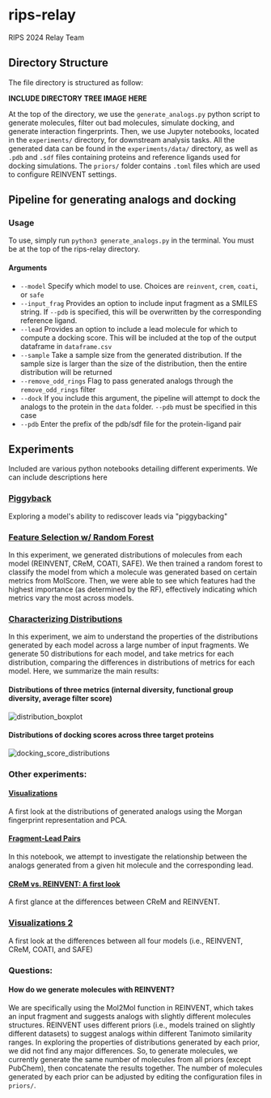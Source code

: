 # rips-relay
RIPS 2024 Relay Team



## Directory Structure

The file directory is structured as follow:

**INCLUDE DIRECTORY TREE IMAGE HERE**

At the top of the directory, we use the `generate_analogs.py` python script to generate molecules, filter out bad molecules, simulate docking, and generate interaction fingerprints. Then, we use Jupyter notebooks, located in the `experiments/` directory, for downstream analysis tasks. All the generated data can be found in the `experiments/data/` directory, as well as `.pdb` and `.sdf` files containing proteins and reference ligands used for docking simulations. The `priors/` folder contains `.toml` files which are used to configure REINVENT settings. 



## Pipeline for generating analogs and docking

### Usage

To use, simply run `python3 generate_analogs.py` in the terminal. You must be at the top of the rips-relay directory.

#### Arguments

* `--model` Specify which model to use. Choices are `reinvent`, `crem`, `coati`, or `safe`
* `--input_frag` Provides an option to include input fragment as a SMILES string. If `--pdb` is specified, this will be overwritten by the corresponding reference ligand.
* `--lead` Provides an option to include a lead molecule for which to compute a docking score. This will be included at the top of the output dataframe in `dataframe.csv`
* `--sample` Take a sample size from the generated distribution. If the sample size is larger than the size of the distribution, then the entire distribution will be returned
* `--remove_odd_rings` Flag to pass generated analogs through the `remove_odd_rings` filter
* `--dock` If you include this argument, the pipeline will attempt to dock the analogs to the protein in the `data` folder. `--pdb` must be specified in this case
* `--pdb` Enter the prefix of the pdb/sdf file for the protein-ligand pair



## Experiments

Included are various python notebooks detailing different experiments. We can include descriptions here



### [Piggyback](experiments/piggyback.ipynb)

Exploring a model's ability to rediscover leads via "piggybacking"

### [Feature Selection w/ Random Forest](experiments/feature_selection.ipynb)

In this experiment, we generated distributions of molecules from each model (REINVENT, CReM, COATI, SAFE). We then trained a random forest to classify the model from which a molecule was generated based on certain metrics from MolScore. Then, we were able to see which features had the highest importance (as determined by the RF), effectively indicating which metrics vary the most across models.

### [Characterizing Distributions](experiments/characterizing_distributions.ipynb)

In this experiment, we aim to understand the properties of the distributions generated by each model across a large number of input fragments. We generate 50 distributions for each model, and take metrics for each distribution, comparing the differences in distributions of metrics for each model. Here, we summarize the main results:

#### Distributions of three metrics (internal diversity, functional group diversity, average filter score)

![distribution_boxplot](https://github.com/user-attachments/assets/f9c9caea-de72-4d55-a4f0-edebb3415906)

#### Distributions of docking scores across three target proteins

![docking_score_distributions](https://github.com/user-attachments/assets/6ae16220-5f48-425e-91fc-edd808132cf1)


### Other experiments:


#### [Visualizations](experiments/visualizations.ipynb)

A first look at the distributions of generated analogs using the Morgan fingerprint representation and PCA.

#### [Fragment-Lead Pairs](experiments/fragment_lead_pairs.ipynb)

In this notebook, we attempt to investigate the relationship between the analogs generated from a given hit molecule and the corresponding lead.

#### [CReM vs. REINVENT: A first look](experiments/crem_vs_reinvent.ipynb)

A first glance at the differences between CReM and REINVENT.

### [Visualizations 2](experiments/visualizations_2.ipynb)

A first look at the differences between all four models (i.e., REINVENT, CReM, COATI, and SAFE)



### Questions:

#### How do we generate molecules with REINVENT?

We are specifically using the Mol2Mol function in REINVENT, which takes an input fragment and suggests analogs with slightly different molecules structures. REINVENT uses different priors (i.e., models trained on slightly different datasets) to suggest analogs within different Tanimoto similarity ranges. In exploring the properties of distributions generated by each prior, we did not find any major differences. So, to generate molecules, we currently generate the same number of molecules from all priors (except PubChem), then concatenate the results together. The number of molecules generated by each prior can be adjusted by editing the configuration files in `priors/`.
